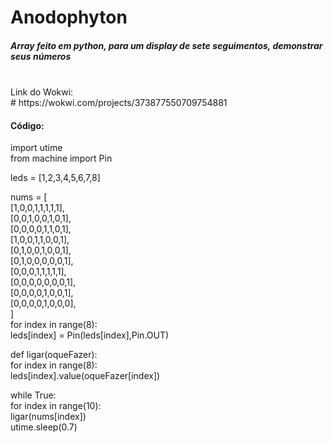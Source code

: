 <h1> Anodophyton </h1>
<h5>Array feito em python, para um display de sete seguimentos, demonstrar seus números</h5>
<br>
Link do Wokwi: <br>
# https://wokwi.com/projects/373877550709754881

 <h4> Código: </h4>
 
import utime <br>
from machine import Pin <br>

leds = [1,2,3,4,5,6,7,8] <br>

nums = [ <br>
    [1,0,0,1,1,1,1,1], <br>
    [0,0,1,0,0,1,0,1], <br>
    [0,0,0,0,1,1,0,1], <br>
    [1,0,0,1,1,0,0,1], <br>
    [0,1,0,0,1,0,0,1], <br>
    [0,1,0,0,0,0,0,1], <br>
    [0,0,0,1,1,1,1,1], <br>
    [0,0,0,0,0,0,0,1], <br>
    [0,0,0,0,1,0,0,1], <br>
    [0,0,0,0,1,0,0,0], <br>
  ] <br>
for index in range(8): <br>
  leds[index] = Pin(leds[index],Pin.OUT) <br>

def ligar(oqueFazer): <br>
  for index in range(8): <br>
    leds[index].value(oqueFazer[index]) <br>

while True: <br>
  for index in range(10): <br>
    ligar(nums[index]) <br>
    utime.sleep(0.7) <br>



